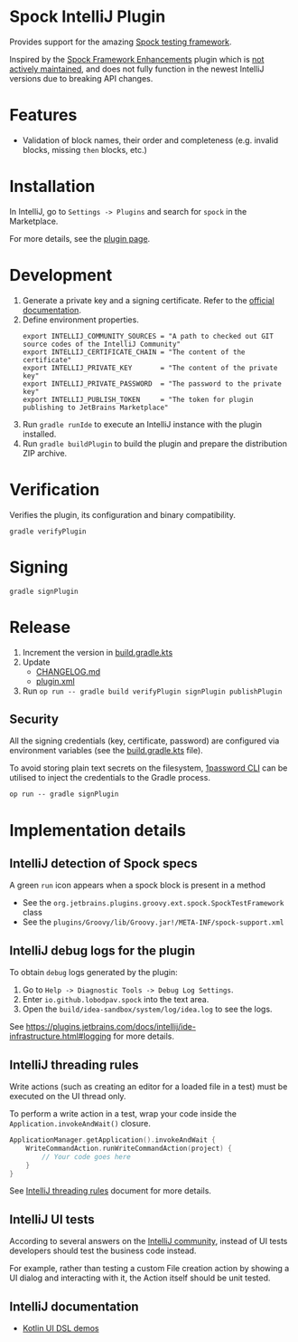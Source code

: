 # Spock IntelliJ Plugin

Provides support for the amazing [Spock testing framework](https://spockframework.org).

Inspired by the [Spock Framework Enhancements](https://plugins.jetbrains.com/plugin/7114-spock-framework-enhancements) plugin
which is [not actively maintained](https://github.com/cholick/idea-spock-enhancements/blob/master/README.md),
and does not fully function in the newest IntelliJ versions due to breaking API changes.
               
# Features

- Validation of block names, their order and completeness (e.g. invalid blocks, missing `then` blocks, etc.)
                        
# Installation

In IntelliJ, go to `Settings -> Plugins` and search for `spock` in the Marketplace.

For more details, see the [plugin page](https://plugins.jetbrains.com/plugin/23380-spock-framework-support). 

# Development

1. Generate a private key and a signing certificate. Refer to the [official documentation](https://plugins.jetbrains.com/docs/intellij/plugin-signing.html#generate-private-key).
2. Define environment properties.
    ```shell
    export INTELLIJ_COMMUNITY_SOURCES = "A path to checked out GIT source codes of the IntelliJ Community"
    export INTELLIJ_CERTIFICATE_CHAIN = "The content of the certificate"
    export INTELLIJ_PRIVATE_KEY       = "The content of the private key"
    export INTELLIJ_PRIVATE_PASSWORD  = "The password to the private key"
    export INTELLIJ_PUBLISH_TOKEN     = "The token for plugin publishing to JetBrains Marketplace"
    ```
3. Run `gradle runIde` to execute an IntelliJ instance with the plugin installed.
4. Run `gradle buildPlugin` to build the plugin and prepare the distribution ZIP archive.
                
# Verification
              
Verifies the plugin, its configuration and binary compatibility.
     
```shell
gradle verifyPlugin
```

# Signing
                                                
```shell
gradle signPlugin
```

# Release

1. Increment the version in [build.gradle.kts](build.gradle.kts)
2. Update
   - [CHANGELOG.md](CHANGELOG.md)
   - [plugin.xml](src/main/resources/META-INF/plugin.xml)
3. Run `op run -- gradle build verifyPlugin signPlugin publishPlugin`

## Security

All the signing credentials (key, certificate, password) are configured
via environment variables (see the [build.gradle.kts](build.gradle.kts) file).

To avoid storing plain text secrets on the filesystem, [1password CLI](https://developer.1password.com/docs/cli)
can be utilised to inject the credentials to the Gradle process. 

```shell
op run -- gradle signPlugin
```

# Implementation details
 
## IntelliJ detection of Spock specs

A green `run` icon appears when a spock block is present in a method
- See the `org.jetbrains.plugins.groovy.ext.spock.SpockTestFramework` class
- See the `plugins/Groovy/lib/Groovy.jar!/META-INF/spock-support.xml`
              
## IntelliJ debug logs for the plugin

To obtain `debug` logs generated by the plugin:
1. Go to `Help -> Diagnostic Tools -> Debug Log Settings`.
2. Enter `io.github.lobodpav.spock` into the text area.
3. Open the `build/idea-sandbox/system/log/idea.log` to see the logs.

See https://plugins.jetbrains.com/docs/intellij/ide-infrastructure.html#logging for more details.
                
## IntelliJ threading rules

Write actions (such as creating an editor for a loaded file in a test) must be executed on the UI thread only.
                                                                        
To perform a write action in a test, wrap your code inside the `Application.invokeAndWait()` closure.
```kotlin
ApplicationManager.getApplication().invokeAndWait {
    WriteCommandAction.runWriteCommandAction(project) {
        // Your code goes here
    }
}
```

See [IntelliJ threading rules](https://plugins.jetbrains.com/docs/intellij/general-threading-rules.html)
document for more details.

## IntelliJ UI tests

According to several answers on the [IntelliJ community](https://intellij-support.jetbrains.com/hc/en-us),
instead of UI tests developers should test the business code instead.

For example, rather than testing a custom File creation action by showing a UI dialog and interacting with it,
the Action itself should be unit tested.
                                                      
## IntelliJ documentation

- [Kotlin UI DSL demos](https://github.com/JetBrains/intellij-community/blob/master/platform/platform-impl/src/com/intellij/internal/ui/uiDslShowcase)
